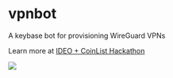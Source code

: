 # vpnbot

A keybase bot for provisioning WireGuard VPNs

Learn more at [IDEO + CoinList Hackathon](https://coinlist.co/build/ideo)

![](https://cdn.dribbble.com/users/114810/screenshots/6922700/ideo___stellar_black_big_2x.png)

